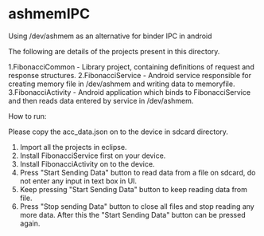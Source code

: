 ashmemIPC
=========

Using /dev/ashmem as an alternative for binder IPC in android

The following are details of the projects present in this directory.

1.FibonacciCommon - Library project, containing definitions of request and response structures.
2.FibonacciService - Android service responsible for creating memory file in /dev/ashmem and writing data to memoryfile.
3.FibonacciActivity - Android application which binds to FibonacciService and then reads data entered by service in /dev/ashmem.

How to run:

Please copy the acc_data.json on to the device in sdcard directory.

1. Import all the projects in eclipse.
2. Install FibonacciService first on your device.
3. Install FibonacciActivity on to the device.
4. Press "Start Sending Data" button to read data from a file on sdcard, do not enter any input in text box in UI.
5. Keep pressing "Start Sending Data" button to keep reading data from file.
6. Press "Stop sending Data" button to close all files and stop reading any more data. After this the "Start Sending Data" button can be pressed again.

